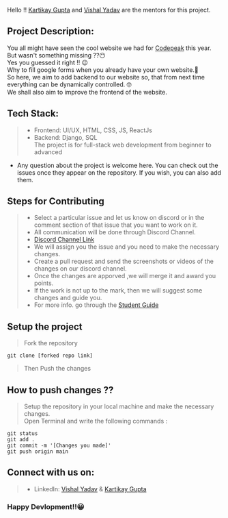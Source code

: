 Hello !! [Kartikay Gupta](https://github.com/KartuzGupta) and [Vishal Yadav](https://github.com/VishalIITP) are the mentors for this project. <br>

## Project Description:
You all might have seen the cool website we had for [Codepeak](https://www.codepeak.tech/) this year. <br>
But wasn't something missing ??😶 <br>
Yes you guessed it right !! 😉 <br>
Why to fill google forms when you already have your own website.🧐 <br>
So here, we aim to add backend to our website so, that from next time everything can be dynamically controlled. 🤓 <br>
We shall also aim to improve the frontend of the website. <br>
 
## Tech Stack: 
>- Frontend: UI/UX, HTML, CSS, JS, ReactJs <br>
>- Backend: Django, SQL <br>
The project is for full-stack web development from beginner to advanced <br>

- Any question about the project is welcome here. You can check out the issues once they appear on the repository. If you wish, you can also add them. <br>

## Steps for Contributing
> - Select a particular issue and let us know on discord or in the comment section of that issue that you want to work on it. <br>
> - All communication will be done through Discord Channel.  <br>
> - [Discord Channel Link](https://discord.gg/xhQ9N9Z3jc) <br>
> - We will assign you the issue and you need to make the necessary changes. <br>
> - Create a pull request and send the screenshots or videos of the changes on our discord channel. <br>
> - Once the changes are apporved ,we will merge it and award you points. <br>
> - If the work is not up to the mark, then we will suggest some changes and guide you. <br>
> - For more info. go through the [Student Guide](https://bit.ly/3c9UkPA) <br>

## Setup the project
>Fork the repository <br>
```
git clone [forked repo link]
```
>Then Push the changes <br>

## How to push changes ??
>Setup the repository in your local machine and make the necessary changes. <br>
>Open Terminal and write the following commands : <br>
```
git status
git add .
git commit -m '[Changes you made]'
git push origin main
```

## Connect with us on:
>- LinkedIn: [Vishal Yadav](https://www.linkedin.com/in/vishal-yadav-71a514208/) & [Kartikay Gupta](https://www.linkedin.com/in/kartikay-gupta/)


### Happy Devlopment!!😀 
